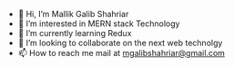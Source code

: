 - 👋 Hi, I’m Mallik Galib Shahriar
- 👀 I’m interested in MERN stack Technology
- 🌱 I’m currently learning Redux 
- 💞️ I’m looking to collaborate on the next web technolgy
- 📫 How to reach me mail at mgalibshahriar@gmail.com

<!---
MallikGalibShahriar/MallikGalibShahriar is a ✨ special ✨ repository because its `README.md` (this file) appears on your GitHub profile.
You can click the Preview link to take a look at your changes.
--->
